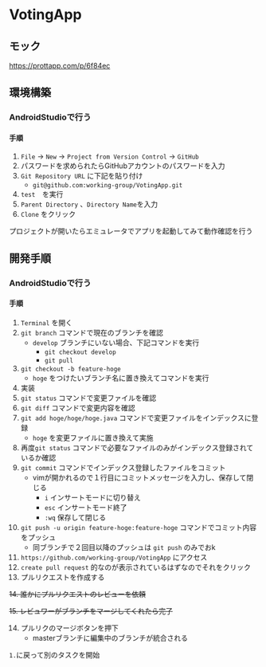 # VotingApp
## モック
https://prottapp.com/p/6f84ec
## 環境構築
### AndroidStudioで行う
#### 手順
1. `File` -> `New` -> `Project from Version Control` -> `GitHub`
2. パスワードを求められたらGitHubアカウントのパスワードを入力
3. `Git Repository URL` に下記を貼り付け
    - `git@github.com:working-group/VotingApp.git`
4. `test`　を実行
5. `Parent Directory` 、`Directory Name`を入力
6. `Clone` をクリック

プロジェクトが開いたらエミュレータでアプリを起動してみて動作確認を行う

## 開発手順
### AndroidStudioで行う
#### 手順
1. `Terminal` を開く
2. `git branch` コマンドで現在のブランチを確認
    - `develop` ブランチにいない場合、下記コマンドを実行
      - `git checkout develop`
      - `git pull`
3. `git checkout -b feature-hoge`
    - `hoge` をつけたいブランチ名に置き換えてコマンドを実行
4. 実装
5. `git status` コマンドで変更ファイルを確認
6. `git diff` コマンドで変更内容を確認
7. `git add hoge/hoge/hoge.java` コマンドで変更ファイルをインデックスに登録
    - `hoge` を変更ファイルに置き換えて実施
8. 再度`git status` コマンドで必要なファイルのみがインデックス登録されているか確認
9. `git commit` コマンドでインデックス登録したファイルをコミット
    - vimが開かれるので１行目にコミットメッセージを入力し、保存して閉じる
      - `i` インサートモードに切り替え
      - `esc` インサートモード終了
      - `:wq` 保存して閉じる
10. `git push -u origin feature-hoge:feature-hoge` コマンドでコミット内容をプッシュ
    - 同ブランチで２回目以降のプッシュは `git push` のみでおk
11. `https://github.com/working-group/VotingApp` にアクセス
12. `create pull request` 的なのが表示されているはずなのでそれをクリック
13. プルリクエストを作成する

~~14. 誰かにプルリクエストのレビューを依頼~~

~~15. レビュワーがブランチをマージしてくれたら完了~~

14. プルリクのマージボタンを押下
    - masterブランチに編集中のブランチが統合される

`1.`に戻って別のタスクを開始
